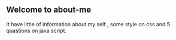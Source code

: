 ## Welcome to about-me

It have little of information about my self , some style on css and 5 quastions on java script.